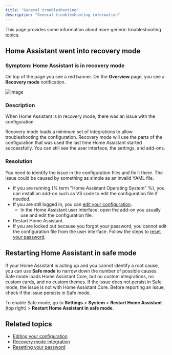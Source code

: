 ```yaml
---
title: "General troubleshooting"
description: "General troubleshooting information"
---
```


This page provides some information about more generic troubleshooting topics.

## Home Assistant went into recovery mode

### Symptom: Home Assistant is in recovery mode

On top of the page you see a red banner. On the **Overview** page, you see a **Recovery mode** notification.

![image](/images/docs/troubleshooting/recovery_mode_active.png)

### Description

When Home Assistant is in recovery mode, there was an issue with the configuration.

Recovery mode loads a minimum set of integrations to allow troubleshooting the configuration. Recovery mode will use the parts of the configuration that was used the last time Home Assistant started successfully. You can still see the user interface, the settings, and add-ons.

### Resolution

You need to identify the issue in the configuration files and fix it there. The issue could be caused by something as simple as an invalid YAML file.

- If you are running {% term "Home Assistant Operating System" %}, you can install an add-on such as VS code to edit the configuration file if needed.
- If you are still logged in, you can [edit your configuration](/docs/configuration/#editing-configurationyaml).
  - In the Home Assistant user interface, open the add-on you usually use and edit the configuration file.
- Restart Home Assistant.
- If you are locked out because you forgot your password, you cannot edit the configuration file from the user interface. Follow the steps to [reset your password](/docs/locked_out/).

## Restarting Home Assistant in safe mode

If your Home Assistant is acting up and you cannot identify a root cause, you can use **Safe mode** to narrow down the number of possible causes.
Safe mode loads Home Assistant Core, but no custom integrations, no custom cards, and no custom themes. If the issue does not persist in Safe mode, the issue is not with Home Assistant Core. Before reporting an issue, check if the issue persists in Safe mode.

To enable Safe mode, go to **Settings** > **System** > **Restart Home Assistant** (top right) > **Restart Home Assistant in safe mode**.

## Related topics

- [Editing your configuration](/docs/configuration/#editing-configurationyaml)
- [Recovery mode integration](/integrations/recovery_mode/)
- [Resetting your password](/docs/locked_out/)